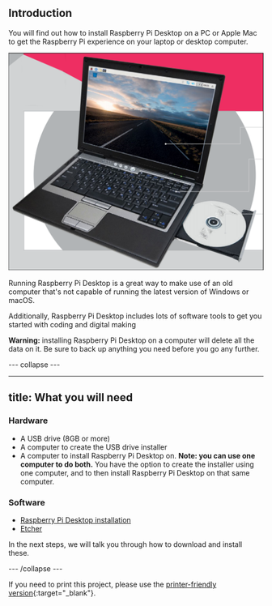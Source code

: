 ## Introduction

You will find out how to install Raspberry Pi Desktop on a PC or Apple Mac to get the Raspberry Pi experience on your laptop or desktop computer.

![raspberry pi desktop running on a laptop](images/raspberry_pi_desktop_laptop.PNG)

Running Raspberry Pi Desktop is a great way to make use of an old computer that's not capable of running the latest version of Windows or macOS.

Additionally, Raspberry Pi Desktop includes lots of software tools to get you started with coding and digital making

**Warning:** installing Raspberry Pi Desktop on a computer will delete all the data on it. Be sure to back up anything you need before you go any further.

--- collapse ---

---
title: What you will need
---

### Hardware

+ A USB drive (8GB or more)
+ A computer to create the USB drive installer
+ A computer to install Raspberry Pi Desktop on. **Note: you can use one computer to do both.** You have the option to create the installer using one computer, and to then install Raspberry Pi Desktop on that same computer.

### Software

+ [Raspberry Pi Desktop installation](https://www.raspberrypi.org/downloads/raspberry-pi-desktop/)
+ [Etcher](https://etcher.io/)

In the next steps, we will talk you through how to download and install these.

--- /collapse ---

If you need to print this project, please use the [printer-friendly version](https://projects.raspberrypi.org/en/projects/project-name/print){:target="_blank"}.
